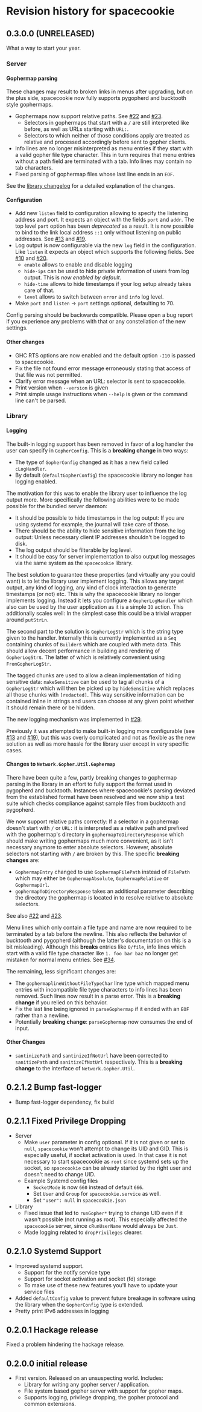 # Revision history for spacecookie

## 0.3.0.0 (UNRELEASED)

What a way to start your year.

### Server

#### Gophermap parsing

These changes may result to broken links in menus after upgrading, but
on the plus side, spacecookie now fully supports pygopherd and bucktooth
style gophermaps.

* Gophermaps now support relative paths.
  See [#22](https://github.com/sternenseemann/spacecookie/issues/22) and
  [#23](https://github.com/sternenseemann/spacecookie/pull/23).
  * Selectors in gophermaps that start with a `/` are still interpreted
    like before, as well as URLs starting with `URL:`.
  * Selectors to which neither of those conditions apply are treated as
    relative and processed accordingly before sent to gopher clients.
* Info lines are no longer misinterpreted as menu entries if they start
  with a valid gopher file type character. This in turn requires that
  menu entries without a path field are terminated with a tab. Info
  lines may contain no tab characters.
* Fixed parsing of gophermap files whose last line ends in an `EOF`.

See the [library changelog](#gophermap) for a detailed explanation of
the changes.

#### Configuration

* Add new `listen` field to configuration allowing to specify the
  listening address and port. It expects an object with the fields
  `port` and `addr`. The top level `port` option has been *deprecated*
  as a result. It is now possible to bind to the link local address
  `::1` only without listening on public addresses.
  See [#13](https://github.com/sternenseemann/spacecookie/issues/13) and
  [#19](https://github.com/sternenseemann/spacecookie/pull/19).
* Log output is now configurable via the new `log` field in the
  configuration. Like `listen` it expects an object which supports the
  following fields.
  See [#10](https://github.com/sternenseemann/spacecookie/issues/10) and
  [#20](https://github.com/sternenseemann/spacecookie/pull/20).
  * `enable` allows to enable and disable logging
  * `hide-ips` can be used to hide private information of users from
    log output. This is *now enabled by default*.
  * `hide-time` allows to hide timestamps if your log setup already
    takes care of that.
  * `level` allows to switch between `error` and `info` log level.
* Make `port` and `listen` → `port` settings optional, defaulting to 70.

Config parsing should be backwards compatible. Please open a bug report if
you experience any problems with that or any constellation of the new
settings.

#### Other changes

* GHC RTS options are now enabled and the default option `-I10` is passed to
  spacecookie.
* Fix the file not found error message erroneously stating that access of that
  file was not permitted.
* Clarify error message when an URL: selector is sent to spacecookie.
* Print version when `--version` is given
* Print simple usage instructions when `--help` is given or the command line
  can't be parsed.

### Library

#### Logging

The built-in logging support has been removed in favor of a log handler the
user can specify in `GopherConfig`. This is a **breaking change** in two ways:

* The type of `GopherConfig` changed as it has a new field called
  `cLogHandler`.
* By default (`defaultGopherConfig`) the spacecookie library no longer
  has logging enabled.

The motivation for this was to enable the library user to influence the log
output more. More specifically the following abilities were to be made
possible for the bundled server daemon:

* It should be possible to hide timestamps in the log output: If you are
  using systemd for example, the journal will take care of those.
* There should be the ability to hide sensitive information from the log
  output: Unless necessary client IP addresses shouldn't be logged to
  disk.
* The log output should be filterable by log level.
* It should be easy for server implementation to also output log messages
  via the same system as the `spacecookie` library.

The best solution to guarantee these properties (and virtually any you could
want) is to let the library user implement logging. This allows any target
output, any kind of logging, any kind of clock interaction to generate
timestamps (or not) etc. This is why the spacecookie library no longer
implements logging. Instead it lets you configure a `GopherLogHandler`
which also can be used by the user application as it is a simple `IO`
action. This additionally scales well: In the simplest case this could
be a trivial wrapper around `putStrLn`.

The second part to the solution is `GopherLogStr` which is the string type
given to the handler. Internally this is currently implemented as a `Seq`
containing chunks of `Builder`s which are coupled with meta data. This
should allow decent performance in building and rendering of `GopherLogStr`s.
The latter of which is relatively convenient using `FromGopherLogStr`.

The tagged chunks are used to allow a clean implementation of hiding sensitive
data: `makeSensitive` can be used to tag all chunks of a `GopherLogStr` which
will then be picked up by `hideSensitive` which replaces all those chunks
with `[redacted]`. This way sensitive information can be contained inline in
strings and users can choose at any given point whether it should remain there
or be hidden.

The new logging mechanism was implemented in
[#29](https://github.com/sternenseemann/spacecookie/pull/29).

Previously it was attempted to make built-in logging more configurable
(see [#13](https://github.com/sternenseemann/spacecookie/issues/13) and
[#19](https://github.com/sternenseemann/spacecookie/pull/19)), but this
was overly complicated and not as flexible as the new solution as well
as more hassle for the library user except in very specific cases.

#### Changes to `Network.Gopher.Util.Gophermap`

<a name="gophermap"></a>

There have been quite a few, partly breaking changes to gophermap parsing in
the library in an effort to fully support the format used in pygopherd and
bucktooth. Instances where spacecookie's parsing deviated from the established
format have been resolved and we now ship a test suite which checks compliance
against sample files from bucktooth and pygopherd.

We now support relative paths correctly: If a selector in a gophermap doesn't
start with `/` or `URL:` it is interpreted as a relative path and prefixed
with the gophermap's directory in `gophermapToDirectoryResponse` which should
make writing gophermaps much more convenient, as it isn't necessary anymore
to enter absolute selectors. However, absolute selectors not starting with `/`
are broken by this. The specific **breaking changes** are:

* `GophermapEntry` changed to use `GophermapFilePath` instead of `FilePath`
  which may either be `GophermapAbsolute`, `GophermapRelative` or `GophermapUrl`.
* `gophermapToDirectoryResponse` takes an additional parameter describing
  the directory the gophermap is located in to resolve relative to absolute
  selectors.

See also [#22](https://github.com/sternenseemann/spacecookie/issues/22) and
[#23](https://github.com/sternenseemann/spacecookie/pull/23).

Menu lines which only contain a file type and name are now required to be
terminated by a tab before the newline. This also reflects the behavior
of bucktooth and pygopherd (although the latter's documentation on this
is a bit misleading). Although this **breaks** entries like `0/file`,
info lines which start with a valid file type character like
`1. foo bar baz` no longer get mistaken for normal menu entries.
See [#34](https://github.com/sternenseemann/spacecookie/pull/34).

The remaining, less significant changes are:

* The `gophermaplineWithoutFileTypeChar` line type which mapped menu entries
  with incompatible file type characters to info lines has been removed. Such
  lines now result in a parse error. This is a **breaking change** if you
  relied on this behavior.
* Fix the last line being ignored in `parseGophermap` if it ended with an
  `EOF` rather than a newline.
* Potentially **breaking change**: `parseGophermap` now consumes the end of
  input.

#### Other Changes

* `santinizePath` and `santinizeIfNotUrl` have been corrected to `sanitizePath`
  and `sanitizeIfNotUrl` respectively. This is a **breaking change** to the
  interface of `Network.Gopher.Util`.

## 0.2.1.2 Bump fast-logger

* Bump fast-logger dependency, fix build

## 0.2.1.1 Fixed Privilege Dropping

* Server
  * Make `user` parameter in config optional. If it is not given or set to `null`, `spacecookie` won't attempt
    to change its UID and GID. This is especially useful, if socket activation is used. In that case it is not
    necessary to start spacecookie as `root` since systemd sets up the socket, so `spacecookie` can be already
    started by the right user and doesn't need to change UID.
  * Example Systemd config files
    * `SocketMode` is now `660` instead of default `666`.
    * Set `User` and `Group` for `spacecookie.service` as well.
    * Set `"user": null` in `spacecookie.json`
* Library
  * Fixed issue that led to `runGopher*` trying to change UID even if it wasn't possible (not running as root).
    This especially affected the `spacecookie` server, since `cRunUserName` would always be `Just`.
  * Made logging related to `dropPrivileges` clearer.

## 0.2.1.0 Systemd Support

* Improved systemd support.
  * Support for the notify service type
  * Support for socket activation and socket (fd) storage
  * To make use of these new features you'll have to update your service files
* Added `defaultConfig` value to prevent future breakage in software using the
  library when the `GopherConfig` type is extended.
* Pretty print IPv6 addresses in logging

## 0.2.0.1 Hackage release

Fixed a problem hindering the hackage release.

## 0.2.0.0 initial release

* First version. Released on an unsuspecting world. Includes:
  * Library for writing any gopher server / application.
  * File system based gopher server with support for gopher maps.
  * Supports logging, privilege dropping, the gopher protocol and common extensions.
